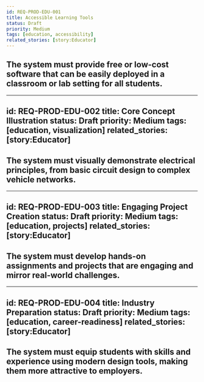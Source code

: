 ```yaml
---
id: REQ-PROD-EDU-001
title: Accessible Learning Tools
status: Draft
priority: Medium
tags: [education, accessibility]
related_stories: [story:Educator]
---
```


## The system must provide free or low-cost software that can be easily deployed in a classroom or lab setting for all students.

---
id: REQ-PROD-EDU-002
title: Core Concept Illustration
status: Draft
priority: Medium
tags: [education, visualization]
related_stories: [story:Educator]
---

## The system must visually demonstrate electrical principles, from basic circuit design to complex vehicle networks.

---
id: REQ-PROD-EDU-003
title: Engaging Project Creation
status: Draft
priority: Medium
tags: [education, projects]
related_stories: [story:Educator]
---

## The system must develop hands-on assignments and projects that are engaging and mirror real-world challenges.

---
id: REQ-PROD-EDU-004
title: Industry Preparation
status: Draft
priority: Medium
tags: [education, career-readiness]
related_stories: [story:Educator]
---

## The system must equip students with skills and experience using modern design tools, making them more attractive to employers.
